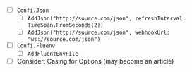 - [ ] `Confi.Json` <VERSION>
    - [ ] `AddJson("http://source.com/json", refreshInterval: TimeSpan.FromSeconds(2))`
    - [ ] `AddJson("http://source.com/json", webhookUrl: "ws://source.com/json")`
- [ ] `Confi.Fluenv` <VERSION>
    - [ ] `AddFluentEnvFile`
- [ ] Consider: Casing for Options (may become an article)